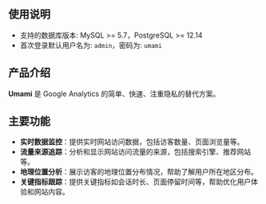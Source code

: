 ## 使用说明

- 支持的数据库版本: MySQL >= 5.7，PostgreSQL >= 12.14
- 首次登录默认用户名为: `admin`，密码为: `umami`

## 产品介绍

**Umami** 是 Google Analytics 的简单、快速、注重隐私的替代方案。

## 主要功能

- **实时数据监控**：提供实时网站访问数据，包括访客数量、页面浏览量等。
- **流量来源追踪**：分析和显示网站访问流量的来源，包括搜索引擎、推荐网站等。
- **地理位置分析**：展示访客的地理位置分布情况，帮助了解用户所在地区分布。
- **关键指标跟踪**：提供关键指标如会话时长、页面停留时间等，帮助优化用户体验和网站内容。
